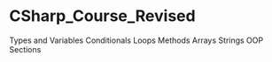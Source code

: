 # CSharp_Course_Revised

Types and Variables 
Conditionals
Loops
Methods
Arrays
Strings
OOP Sections
